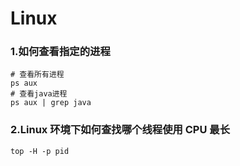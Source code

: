 # Linux

### 1.如何查看指定的进程

```shell
# 查看所有进程
ps aux
# 查看java进程
ps aux | grep java
```

### 2.Linux 环境下如何查找哪个线程使用 CPU 最长

```shell
top -H -p pid
```





